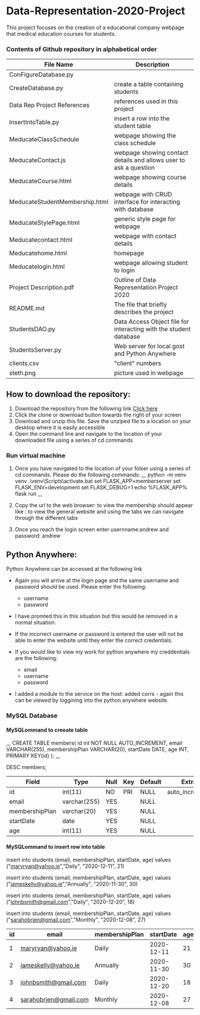 # Data-Representation-2020-Project

This project focuses on the creation of a educational company webpage that medical education courses for students.

### Contents of Github repository in alphabetical order
|File Name | Description                                |
|----------|--------------------------------------------|
| ConFigureDatabase.py |
| CreateDatabase.py | create a table containing students |
| Data Rep Project References | references used in this project |
| InsertIntoTable.py  | insert a row into the student table |
| MeducateClassSchedule | webpage showing the class schedule
| MeducateContact.js | webpage showing contact details and allows user to ask a question |
| MeducateCourse.html | webpage showing course details |
| MeducateStudentMembership.html | webpage with CRUD interface for interacting with database |
| MeducateStylePage.html | generic style page for webpage |
| Meducatecontact.html | webpage with contact details |
| Meducatehome.html | homepage |
| Meducatelogin.html | webpage allowing student to login |
| Project Description.pdf | Outline of Data Representation Project 2020 |
| README.md | The file that briefly describes the project |
| StudentsDAO.py | Data Access Object file for interacting with the student database |
| StudentsServer.py | Web server for local gost and Python Anywhere |
| clients.csv | "client" numbers |
| steth.png | picture used in webpage |

## How to download the repository:
1. Download the repository from the following link <a href=https://github.com/NiamhOL/Data-Representation-2020-Project>Click here</a>  
2. Click the clone or download button towards the right of your screen
3. Download and unzip this file. Save the unziped file to a location on your desktop where it is easily accessible
4. Open the command line and navigate to the location of your downloaded file using a series of cd commands 

### Run virtual machine
1. Once you have navigated to the location of your folser using a series of cd commands. Please do the following commands:
 ,,,
 python -m venv venv 
 .\venv\Scripts\activate.bat
 set FLASK_APP=memberserver
 set FLASK_ENV=development
 set FLASK_DEBUG=1
 echo %FLASK_APP%
 flask run
 ,,,
 
2. Copy the url to the web browser: to view the membership should appear like :   to view the general website   and using the tabs we can navigate through the different tabs
3. Once you reach the login screen enter usernname:andrew and password: andrew

## Python Anywhere:

Python Anywhere can be accessed at the following link
 * Again you will arrive at the login page and the same username and password should be used. 
 Please enter the following:
   
      * username
      * password
      
 * I have promted this in this situation but this would be removed in a normal situation.  
 * If the incorrect username or password is entered the user will not be able to enter the website until they enter the correct credentials.
 * If you would like to view my work for python anywhere my creddentials are the following:
 
      * email 
      * username
      * password
      
 * I added a module to the service on the host: added corrs - again this can be viewed by loggining into the python anywhere website. 


### MySQL Database 

#### MySQLommand to creeate table 
,,,
 CREATE TABLE members(
       id int NOT NULL AUTO_INCREMENT,
       email VARCHAR(255),
       membershipPlan VARCHAR(20),
       startDate DATE,
       age INT,
       PRIMARY KEY(id)
       );
,,,

DESC members;

| Field          | Type         | Null | Key | Default | Extra          |
|----------------|--------------|------|-----|---------|----------------|
| id             | int(11)      | NO   | PRI | NULL    | auto_increment |
| email          | varchar(255) | YES  |     | NULL    |                |
| membershipPlan | varchar(20)  | YES  |     | NULL    |                |
| startDate      | date         | YES  |     | NULL    |                |
| age            | int(11)      | YES  |     | NULL    |                |


#### MySQLommand to insert row into table 

insert into students (email, membershipPlan, startDate, age) values ("maryryan@yahoo.ie","Daily", "2020-12-11", 21)

insert into students (email, membershipPlan, startDate, age) values ("jameskelly@yahoo.ie","Annually", "2020-11-30", 30)

insert into students (email, membershipPlan, startDate, age) values ("johnbsmith@gmail.com","Daily", "2020-12-20", 18)

insert into students (email, membershipPlan, startDate, age) values ("sarahobrien@gmail.com","Monthly", "2020-12-08", 27)


| id | email                     | membershipPlan | startDate     | age  |
|----|---------------------------|----------------|---------------|------|
|  1 | maryryan@yahoo.ie         | Daily          | 2020-12-11    |  21  |
|  2 | jameskelly@yahoo.ie       | Annually       | 2020-11-30    |  30  |
|  3 | johnbsmith@gmail.com      | Daily          | 2020-12-20    |  18  |
|  4 | sarahobrien@gmail.com     | Monthly        | 2020-12-08    |  27  |  

